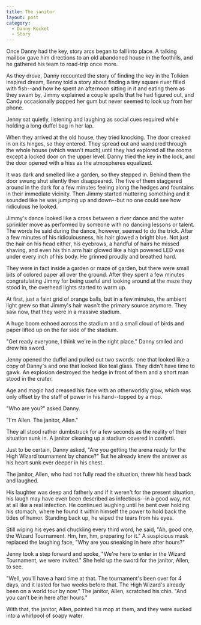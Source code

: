 ```yaml
---
title: The janitor
layout: post
category:
  - Danny Rocket
  - Story
---
```

Once Danny had the key, story arcs began to fall into place. A talking mailbox gave him directions to an old abandoned house in the foothills, and he gathered his team to road-trip once more.

As they drove, Danny recounted the story of finding the key in the Tolkien inspired dream, Benny told a story about finding a tiny square river filled with fish--and how he spent an afternoon sitting in it and eating them as they swam by, Jimmy explained a couple spells that he had figured out, and Candy occasionally popped her gum but never seemed to look up from her phone.

Jenny sat quietly, listening and laughing as social cues required while holding a long duffel bag in her lap.

When they arrived at the old house, they tried knocking. The door creaked in on its hinges, so they entered. They spread out and wandered through the whole house (which wasn't much) until they had explored all the rooms except a locked door on the upper level. Danny tried the key in the lock, and the door opened with a hiss as the atmospheres equalized.

It was dark and smelled like a garden, so they stepped in. Behind them the door swung shut silently then disappeared. The five of them staggered around in the dark for a few minutes feeling along the hedges and fountains in their immediate vicinity. Then Jimmy started muttering something and it sounded like he was jumping up and down--but no one could see how ridiculous he looked.

Jimmy's dance looked like a cross between a river dance and the water sprinkler move as performed by someone with no dancing lessons or talent. The words he said during the dance, however, seemed to do the trick. After a few minutes of his ridiculousness, his hair glowed a bright blue. Not just the hair on his head either, his eyebrows, a handful of hairs he missed shaving, and even his thin arm hair glowed like a high powered LED was under every inch of his body. He grinned proudly and breathed hard.

They were in fact inside a garden or maze of garden, but there were small bits of colored paper all over the ground. After they spent a few minutes congratulating Jimmy for being useful and looking around at the maze they stood in, the overhead lights started to warm up.

At first, just a faint grid of orange balls, but in a few minutes, the ambient light grew so that Jimmy's hair wasn't the primary source anymore. They saw now, that they were in a massive stadium.

A huge boom echoed across the stadium and a small cloud of birds and paper lifted up on the far side of the stadium.

"Get ready everyone, I think we're in the right place." Danny smiled and drew his sword.

Jenny opened the duffel and pulled out two swords: one that looked like a copy of Danny's and one that looked like teal glass. They didn't have time to gawk. An explosion destroyed the hedge in front of them and a short man stood in the crater.

Age and magic had creased his face with an otherworldly glow, which was only offset by the staff of power in his hand--topped by a mop.

"Who are you?" asked Danny.

"I'm Allen. The janitor, Allen."

They all stood rather dumbstruck for a few seconds as the reality of their situation sunk in. A janitor cleaning up a stadium covered in confetti.

Just to be certain, Danny asked, "Are you getting the arena ready for the High Wizard tournament by chance?" But he already knew the answer as his heart sunk ever deeper in his chest.

The janitor, Allen, who had not fully read the situation, threw his head back and laughed.

His laughter was deep and fatherly and if it weren't for the present situation, his laugh may have even been described as infectious--in a good way, not at all like a real infection. He continued laughing until he bent over holding his stomach, where he found it within himself the power to hold back the tides of humor. Standing back up, he wiped the tears from his eyes.

Still wiping his eyes and chuckling every third word, he said, "Ah, good one, the Wizard Tournament. Hm, hm, hm, preparing for it." A suspicious mask replaced the laughing face, "Why are you sneaking in here after hours?"

Jenny took a step forward and spoke, "We're here to enter in the Wizard Tournament, we were invited." She held up the sword for the janitor, Allen, to see.

"Well, you'll have a hard time at that. The tournament's been over for 4 days, and it lasted for two weeks before that. The High Wizard's already been on a world tour by now." The janitor, Allen, scratched his chin. "And you can't be in here after hours."

With that, the janitor, Allen, pointed his mop at them, and they were sucked into a whirlpool of soapy water.